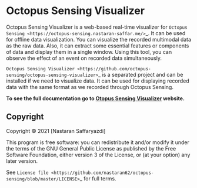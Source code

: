 Octopus Sensing Visualizer
==========================

Octopus Sensing Visualizer is a web-based real-time visualizer for `Octopus Sensing <https://octopus-sensing.nastaran-saffar.me/>`_. 
It can be used for offline data visualization. You can visualize the recorded multimodal data as the raw data. Also, it can extract
some essential features or components of data and display them in a single window. Using this tool, you can observe the effect of an event on recorded data simultaneously.

`Octopus Sensing Visualizer <https://github.com/octopus-sensing/octopus-sensing-visualizer>`_ is 
a separated project and can be installed if we need to visualize data. 
It can be used for displaying recorded data with
the same format as we recorded through Octopus Sensing.

**To see the full documentation go to [Otopus Sensing Visualizer](https://octopus-sensing.nastaran-saffar.me/visualizer) website.**

Copyright
---------

Copyright © 2021 [Nastaran Saffaryazdi]

This program is free software: you can redistribute it and/or modify it under the terms of the GNU
General Public License as published by the Free Software Foundation, either version 3 of the
License, or (at your option) any later version.

See `License file <https://github.com/nastaran62/octopus-sensing/blob/master/LICENSE>`_  for full terms.